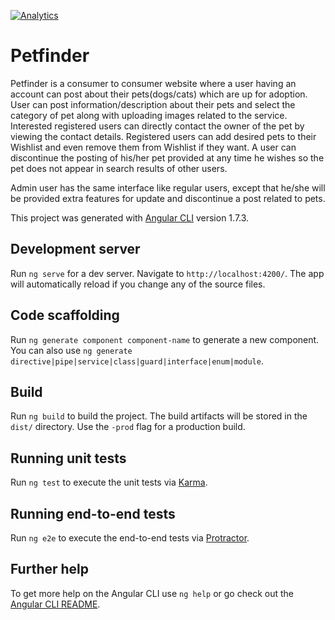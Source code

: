 [![Analytics](https://ga-beacon.appspot.com/UA-61308316-6/petfinder-frontend/readme)](https://github.com/igrigorik/ga-beacon)
# Petfinder
Petfinder is a consumer to consumer website where a user having an account can post
about their pets(dogs/cats) which are up for adoption. User can post
information/description about their pets and select the category of pet along with
uploading images related to the service. Interested registered users can directly contact
the owner of the pet by viewing the contact details.
Registered users can add desired pets to their Wishlist and even remove them from
Wishlist if they want. A user can discontinue the posting of his/her pet provided at any
time he wishes so the pet does not appear in search results of other users.

Admin user has the same interface like regular users, except that he/she will be
provided extra features for update and discontinue a post related to pets.

This project was generated with [Angular CLI](https://github.com/angular/angular-cli) version 1.7.3.

## Development server

Run `ng serve` for a dev server. Navigate to `http://localhost:4200/`. The app will automatically reload if you change any of the source files.

## Code scaffolding

Run `ng generate component component-name` to generate a new component. You can also use `ng generate directive|pipe|service|class|guard|interface|enum|module`.

## Build

Run `ng build` to build the project. The build artifacts will be stored in the `dist/` directory. Use the `-prod` flag for a production build.

## Running unit tests

Run `ng test` to execute the unit tests via [Karma](https://karma-runner.github.io).

## Running end-to-end tests

Run `ng e2e` to execute the end-to-end tests via [Protractor](http://www.protractortest.org/).

## Further help

To get more help on the Angular CLI use `ng help` or go check out the [Angular CLI README](https://github.com/angular/angular-cli/blob/master/README.md).
